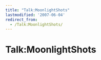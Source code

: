 ```yaml
---
title: "Talk:MoonlightShots"
lastmodified: '2007-06-04'
redirect_from:
  - /Talk:MoonlightShots/
---
```


Talk:MoonlightShots
===================



